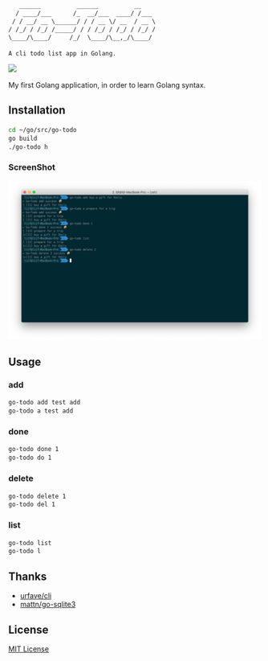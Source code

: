 ```text
   ______          ______          __    
  / ____/___      /_  __/___  ____/ /___ 
 / / __/ __ \______/ / / __ \/ __  / __ \
/ /_/ / /_/ /_____/ / / /_/ / /_/ / /_/ /
\____/\____/     /_/  \____/\__,_/\____/ 

A cli todo list app in Golang.
```
[![](https://img.shields.io/github/license/lijf93/go-todo.svg)](https://github.com/lijf93/go-todo/blob/master/LICENSE)

My first Golang application, in order to learn Golang syntax.

## Installation
```bash
cd ~/go/src/go-todo
go build
./go-todo h
```

### ScreenShot
![gotodo](https://github.com/lijf93/go-todo/blob/master/screenshot/gotodo-screenshot.png)

## Usage
### add
```bash
go-todo add test add
go-todo a test add
```

### done
```bash
go-todo done 1
go-todo do 1
```

### delete
```bash
go-todo delete 1
go-todo del 1
```

### list
```bash
go-todo list
go-todo l
```

## Thanks
* [urfave/cli](https://github.com/urfave/cli)
* [mattn/go-sqlite3](https://github.com/mattn/go-sqlite3)

## License
[MIT License](https://github.com/lijf93/go-todo/blob/master/LICENSE)